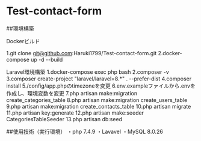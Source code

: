 # Test-contact-form

##環境構築

Dockerビルド

1.git clone git@github.com:Haruki1799/Test-contact-form.git
2.docker-compose up -d --build

Laravel環境構築
1.docker-compose exec php bash
2.composer -v
3.composer create-project "laravel/laravel=8.*" . --prefer-dist
4.composer install
5./config/app.phpのtimezoneを変更
6.env.exampleファイルから.envを作成し、環境変数を変更
7.php artisan make:migration create_categories_table
8.php artisan make:migration create_users_table
9.php artisan make:migration create_contacts_table
10.php artisan migrate
11.php artisan key:generate
12.php artisan make:seeder CategoriesTableSeeder
13.php artisan db:seed

##使用技術（実行環境）
・php 7.4.9
・Lavavel 
・MySQL 8.0.26
